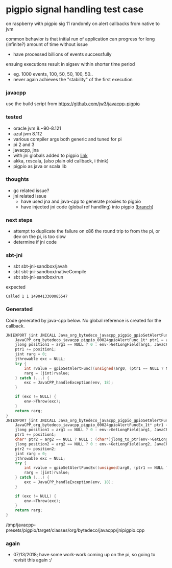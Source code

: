 pigpio signal handling test case
===

on raspberry with pigpio sig 11 randomly on alert callbacks from native to jvm

common behavior is that initial run of application can progress for long (infinite?) amount of time without issue
 - have processed billions of events successfully

ensuing executions result in sigsev within shorter time period
  - eg.  1000 events, 100, 50, 50, 100, 50.. 
  - never again achieves the "stability" of the first execution

### javacpp

use the build script from https://github.com/jw3/javacpp-pigpio

### tested
- oracle jvm 8.~90-8.121
- azul jvm 8.112
- various compiler args both generic and tuned for pi
- pi 2 and 3
- javacpp, jna
- with jni globals added to pigpio [link](https://github.com/jw3/pigpio/tree/jni-pigpio)
- akka, rxscala, (also plain old callback, i think)
- pigpio as java or scala lib

### thoughts
- gc related issue?
- jni related issue
  - have used jna and java-cpp to generate proxies to pigpio
  - have injected jni code (global ref handling) into pigpio ([branch](https://github.com/jw3/pigpio/tree/jni-pigpio))

### next steps
- attempt to duplicate the failure on x86 the round trip to from the pi, or dev on the pi, is too slow
- determine if jni code 

### sbt-jni

- sbt sbt-jni-sandbox/javah
- sbt sbt-jni-sandbox/nativeCompile
- sbt sbt-jni-sandbox/run

expected 

`Called 1 1 1490413300085547`


### Generated

Code generated by java-cpp below.  No global reference is created for the callback.

```cpp
JNIEXPORT jint JNICALL Java_org_bytedeco_javacpp_pigpio_gpioSetAlertFunc(JNIEnv* env, jclass cls, jint arg0, jobject arg1) {
    JavaCPP_org_bytedeco_javacpp_pigpio_00024gpioAlertFunc_1t* ptr1 = arg1 == NULL ? NULL : (JavaCPP_org_bytedeco_javacpp_pigpio_00024gpioAlertFunc_1t*)jlong_to_ptr(env->GetLongField(arg1, JavaCPP_addressFID));
    jlong position1 = arg1 == NULL ? 0 : env->GetLongField(arg1, JavaCPP_positionFID);
    ptr1 += position1;
    jint rarg = 0;
    jthrowable exc = NULL;
    try {
        int rvalue = gpioSetAlertFunc((unsigned)arg0, (ptr1 == NULL ? NULL : ptr1->ptr));
        rarg = (jint)rvalue;
    } catch (...) {
        exc = JavaCPP_handleException(env, 18);
    }

    if (exc != NULL) {
        env->Throw(exc);
    }
    return rarg;
}
JNIEXPORT jint JNICALL Java_org_bytedeco_javacpp_pigpio_gpioSetAlertFuncEx(JNIEnv* env, jclass cls, jint arg0, jobject arg1, jobject arg2) {
    JavaCPP_org_bytedeco_javacpp_pigpio_00024gpioAlertFuncEx_1t* ptr1 = arg1 == NULL ? NULL : (JavaCPP_org_bytedeco_javacpp_pigpio_00024gpioAlertFuncEx_1t*)jlong_to_ptr(env->GetLongField(arg1, JavaCPP_addressFID));
    jlong position1 = arg1 == NULL ? 0 : env->GetLongField(arg1, JavaCPP_positionFID);
    ptr1 += position1;
    char* ptr2 = arg2 == NULL ? NULL : (char*)jlong_to_ptr(env->GetLongField(arg2, JavaCPP_addressFID));
    jlong position2 = arg2 == NULL ? 0 : env->GetLongField(arg2, JavaCPP_positionFID);
    ptr2 += position2;
    jint rarg = 0;
    jthrowable exc = NULL;
    try {
        int rvalue = gpioSetAlertFuncEx((unsigned)arg0, (ptr1 == NULL ? NULL : ptr1->ptr), ptr2);
        rarg = (jint)rvalue;
    } catch (...) {
        exc = JavaCPP_handleException(env, 18);
    }

    if (exc != NULL) {
        env->Throw(exc);
    }
    return rarg;
}
```
/tmp/javacpp-presets/pigpio/target/classes/org/bytedeco/javacpp/jnipigpio.cpp

### again
- 07/13/2018; have some work-work coming up on the pi, so going to revisit this again :/
